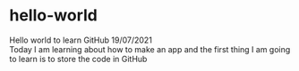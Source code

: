 # hello-world
Hello world to learn GitHub
19/07/2021  
Today I am learning about how to make an app and the first thing I am going to learn is to store the code in GitHub 
